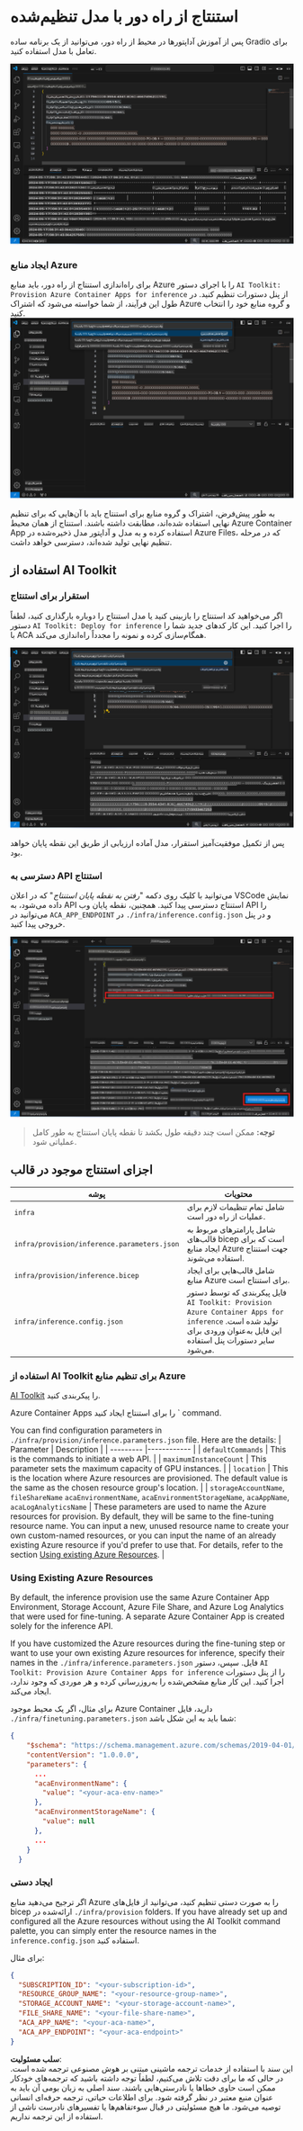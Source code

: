 # استنتاج از راه دور با مدل تنظیم‌شده

پس از آموزش آداپتورها در محیط از راه دور، می‌توانید از یک برنامه ساده Gradio برای تعامل با مدل استفاده کنید.

![تنظیم نهایی کامل شد](../../../../../translated_images/log-finetuning-res.4b3ee593f24d3096742d09375adade22b217738cab93bc1139f224e5888a1cbf.fa.png)

### ایجاد منابع Azure
برای راه‌اندازی استنتاج از راه دور، باید منابع Azure را با اجرای دستور `AI Toolkit: Provision Azure Container Apps for inference` از پنل دستورات تنظیم کنید. در طول این فرآیند، از شما خواسته می‌شود که اشتراک Azure و گروه منابع خود را انتخاب کنید.  
![ایجاد منابع استنتاج](../../../../../translated_images/command-provision-inference.b294f3ae5764ab45b83246d464ad5329b0de20cf380f75a699b4cc6b5495ca11.fa.png)
   
به طور پیش‌فرض، اشتراک و گروه منابع برای استنتاج باید با آن‌هایی که برای تنظیم نهایی استفاده شده‌اند، مطابقت داشته باشند. استنتاج از همان محیط Azure Container App استفاده کرده و به مدل و آداپتور مدل ذخیره‌شده در Azure Files، که در مرحله تنظیم نهایی تولید شده‌اند، دسترسی خواهد داشت.

## استفاده از AI Toolkit 

### استقرار برای استنتاج  
اگر می‌خواهید کد استنتاج را بازبینی کنید یا مدل استنتاج را دوباره بارگذاری کنید، لطفاً دستور `AI Toolkit: Deploy for inference` را اجرا کنید. این کار کدهای جدید شما را با ACA همگام‌سازی کرده و نمونه را مجدداً راه‌اندازی می‌کند.  

![استقرار برای استنتاج](../../../../../translated_images/command-deploy.cb6508c973d6257e649aa4f262d3c170a374da3e9810a4f3d9e03935408a592b.fa.png)

پس از تکمیل موفقیت‌آمیز استقرار، مدل آماده ارزیابی از طریق این نقطه پایان خواهد بود.

### دسترسی به API استنتاج

می‌توانید با کلیک روی دکمه "*رفتن به نقطه پایان استنتاج*" که در اعلان VSCode نمایش داده می‌شود، به API استنتاج دسترسی پیدا کنید. همچنین، نقطه پایان وب API را می‌توانید در `ACA_APP_ENDPOINT` در `./infra/inference.config.json` و در پنل خروجی پیدا کنید.

![نقطه پایان اپلیکیشن](../../../../../translated_images/notification-deploy.00f4267b7aa6a18cfaaec83a7831b5d09311d5d96a70bb4c9d651ea4a41a8af7.fa.png)

> **توجه:** ممکن است چند دقیقه طول بکشد تا نقطه پایان استنتاج به طور کامل عملیاتی شود.

## اجزای استنتاج موجود در قالب

| پوشه | محتویات |
| ------ |--------- |
| `infra` | شامل تمام تنظیمات لازم برای عملیات از راه دور است. |
| `infra/provision/inference.parameters.json` | شامل پارامترهای مربوط به قالب‌های bicep است که برای ایجاد منابع Azure جهت استنتاج استفاده می‌شوند. |
| `infra/provision/inference.bicep` | شامل قالب‌هایی برای ایجاد منابع Azure برای استنتاج است. |
| `infra/inference.config.json` | فایل پیکربندی که توسط دستور `AI Toolkit: Provision Azure Container Apps for inference` تولید شده است. این فایل به‌عنوان ورودی برای سایر دستورات پنل استفاده می‌شود. |

### استفاده از AI Toolkit برای تنظیم منابع Azure
[AI Toolkit](https://marketplace.visualstudio.com/items?itemName=ms-windows-ai-studio.windows-ai-studio) را پیکربندی کنید.

Azure Container Apps را برای استنتاج ایجاد کنید ` command.

You can find configuration parameters in `./infra/provision/inference.parameters.json` file. Here are the details:
| Parameter | Description |
| --------- |------------ |
| `defaultCommands` | This is the commands to initiate a web API. |
| `maximumInstanceCount` | This parameter sets the maximum capacity of GPU instances. |
| `location` | This is the location where Azure resources are provisioned. The default value is the same as the chosen resource group's location. |
| `storageAccountName`, `fileShareName` `acaEnvironmentName`, `acaEnvironmentStorageName`, `acaAppName`,  `acaLogAnalyticsName` | These parameters are used to name the Azure resources for provision. By default, they will be same to the fine-tuning resource name. You can input a new, unused resource name to create your own custom-named resources, or you can input the name of an already existing Azure resource if you'd prefer to use that. For details, refer to the section [Using existing Azure Resources](../../../../../md/01.Introduction/03). |

### Using Existing Azure Resources

By default, the inference provision use the same Azure Container App Environment, Storage Account, Azure File Share, and Azure Log Analytics that were used for fine-tuning. A separate Azure Container App is created solely for the inference API. 

If you have customized the Azure resources during the fine-tuning step or want to use your own existing Azure resources for inference, specify their names in the `./infra/inference.parameters.json` فایل. سپس، دستور `AI Toolkit: Provision Azure Container Apps for inference` را از پنل دستورات اجرا کنید. این کار منابع مشخص‌شده را به‌روزرسانی کرده و هر موردی که وجود ندارد، ایجاد می‌کند.

برای مثال، اگر یک محیط موجود Azure Container دارید، فایل `./infra/finetuning.parameters.json` شما باید به این شکل باشد:

```json
{
    "$schema": "https://schema.management.azure.com/schemas/2019-04-01/deploymentParameters.json#",
    "contentVersion": "1.0.0.0",
    "parameters": {
      ...
      "acaEnvironmentName": {
        "value": "<your-aca-env-name>"
      },
      "acaEnvironmentStorageName": {
        "value": null
      },
      ...
    }
  }
```

### ایجاد دستی  
اگر ترجیح می‌دهید منابع Azure را به صورت دستی تنظیم کنید، می‌توانید از فایل‌های bicep ارائه‌شده در `./infra/provision` folders. If you have already set up and configured all the Azure resources without using the AI Toolkit command palette, you can simply enter the resource names in the `inference.config.json` استفاده کنید.

برای مثال:

```json
{
  "SUBSCRIPTION_ID": "<your-subscription-id>",
  "RESOURCE_GROUP_NAME": "<your-resource-group-name>",
  "STORAGE_ACCOUNT_NAME": "<your-storage-account-name>",
  "FILE_SHARE_NAME": "<your-file-share-name>",
  "ACA_APP_NAME": "<your-aca-name>",
  "ACA_APP_ENDPOINT": "<your-aca-endpoint>"
}
```

**سلب مسئولیت**:  
این سند با استفاده از خدمات ترجمه ماشینی مبتنی بر هوش مصنوعی ترجمه شده است. در حالی که ما برای دقت تلاش می‌کنیم، لطفاً توجه داشته باشید که ترجمه‌های خودکار ممکن است حاوی خطاها یا نادرستی‌هایی باشند. سند اصلی به زبان بومی آن باید به عنوان منبع معتبر در نظر گرفته شود. برای اطلاعات حیاتی، ترجمه حرفه‌ای انسانی توصیه می‌شود. ما هیچ مسئولیتی در قبال سوءتفاهم‌ها یا تفسیرهای نادرست ناشی از استفاده از این ترجمه نداریم.